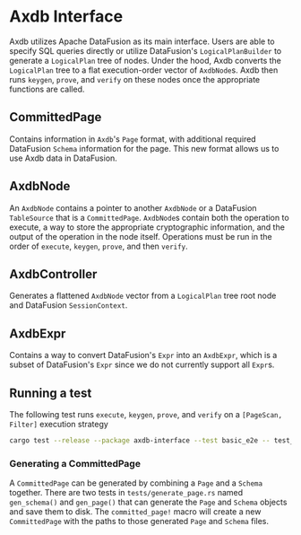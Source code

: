 # Axdb Interface

Axdb utilizes Apache DataFusion as its main interface. Users are able to specify SQL queries directly or utilize DataFusion's `LogicalPlanBuilder` to generate a `LogicalPlan` tree of nodes. Under the hood, Axdb converts the `LogicalPlan` tree to a flat execution-order vector of `AxdbNode`s. Axdb then runs `keygen`, `prove`, and `verify` on these nodes once the appropriate functions are called.

## CommittedPage

Contains information in `Axdb`'s `Page` format, with additional required DataFusion `Schema` information for the page. This new format allows us to use Axdb data in DataFusion.

## AxdbNode

An `AxdbNode` contains a pointer to another `AxdbNode` or a DataFusion `TableSource` that is a `CommittedPage`. `AxdbNode`s contain both the operation to execute, a way to store the appropriate cryptographic information, and the output of the operation in the node itself. Operations must be run in the order of `execute`, `keygen`, `prove`, and then `verify`.

## AxdbController

Generates a flattened `AxdbNode` vector from a `LogicalPlan` tree root node and DataFusion `SessionContext`.

## AxdbExpr

Contains a way to convert DataFusion's `Expr` into an `AxdbExpr`, which is a subset of DataFusion's `Expr` since we do not currently support all `Expr`s.

## Running a test

The following test runs `execute`, `keygen`, `prove`, and `verify` on a `[PageScan, Filter]` execution strategy

```bash
cargo test --release --package axdb-interface --test basic_e2e -- test_basic_e2e --exact --show-output
```

### Generating a CommittedPage

A `CommittedPage` can be generated by combining a `Page` and a `Schema` together. There are two tests in `tests/generate_page.rs` named `gen_schema()` and `gen_page()` that can generate the `Page` and `Schema` objects and save them to disk. The `committed_page!` macro will create a new `CommittedPage` with the paths to those generated `Page` and `Schema` files.

